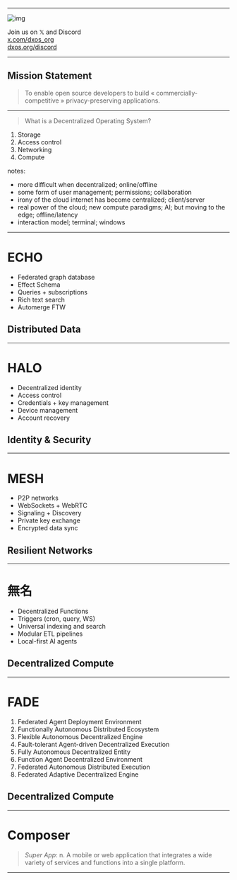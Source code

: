 <!--
.slide: data-background-video="https://dxos.network/DXOS.mp4" data-background-video-loop="true"
-->


---
<!-- 
.slide: data-background="#151515"
-->

![img](https://dxos.org/images/logo/dxos-logotype-white.svg)

Join us on 𝕏 and Discord <!-- .element: class="!text-center" -->
<br>
[x.com/dxos_org](https://x.com/dxos_org)
<br>
[dxos.org/discord](https://dxos.org/discord)

---
<!-- 
.slide: data-background="#151515"
-->

## Mission Statement
<!-- .element: class="!text-center !p-0" -->

> To enable open source developers to build «&nbsp;commercially-competitive&nbsp;» privacy-preserving applications.

---
<!-- 
.slide: data-background="#151515"
-->

> What is a Decentralized Operating System?

1. Storage
2. Access control
3. Networking
4. Compute

notes:
- more difficult when decentralized; online/offline
- some form of user management; permissions; collaboration
- irony of the cloud internet has become centralized; client/server
- real power of the cloud; new compute paradigms; AI; but moving to the edge; offline/latency
- interaction model; terminal; windows

---
<!-- 
ECHO
.slide: data-background="#96254F" data-background-opacity="0.5" data-background-image="https://dxos.network/bg-echo.svg" data-background-position="100% 50%"
-->

# ECHO

- Federated graph database
- Effect Schema
- Queries + subscriptions
- Rich text search
- Automerge FTW

## Distributed Data

---
<!-- 
HALO
.slide: data-background="#D95B3C" data-background-opacity="0.5" data-background-image="https://dxos.network/bg-halo.svg" data-background-position="100% 50%"
-->

# HALO

- Decentralized identity
- Access control
- Credentials + key management
- Device management
- Account recovery

## Identity & Security

---
<!-- 
MESH
.slide: data-background="#3A2862" data-background-opacity="0.5" data-background-image="https://dxos.network/bg-mesh.svg" data-background-position="100% 50%"
-->

# MESH

- P2P networks
- WebSockets + WebRTC
- Signaling + Discovery
- Private key exchange
- Encrypted data sync

## Resilient Networks

---
<!-- 
KUBE
.slide: data-background="#08754F" data-background-opacity="0.5" data-background-image="https://dxos.network/bg-kube.svg" data-background-position="100% 50%"
-->

# 無名

- Decentralized Functions
- Triggers (cron, query, WS)
- Universal indexing and search
- Modular ETL pipelines
- Local-first AI agents

## Decentralized Compute

---
<!--
.slide: data-visibility="hidden"
-->

# FADE

1. Federated Agent Deployment Environment
2. Functionally Autonomous Distributed Ecosystem
3. Flexible Autonomous Decentralized Engine
4. Fault-tolerant Agent-driven Decentralized Execution
5. Fully Autonomous Decentralized Entity
6. Function Agent Decentralized Environment
7. Federated Autonomous Distributed Execution
8. Federated Adaptive Decentralized Engine

## Decentralized Compute

---
<!-- 
.slide: data-background-transition="zoom" 
-->

# Composer 
<!-- .element: class="!text-center !p-0" -->

> *Super App*: n. A mobile or web application that integrates a wide variety of services and functions into a single platform.

---
<!--
.slide: data-background-video="https://dxos.network/DXOS.mp4"
-->
